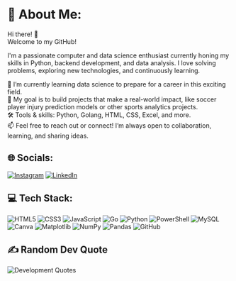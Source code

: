 # 💫 About Me$:$

Hi there! 👋\
Welcome to my GitHub!
<!-- The linting error in the following lines are because of the excessive lenght of the lines which is not allowed but I would like to keep the lines together! -->
I'm a passionate computer and data science enthusiast currently honing my skills in Python, backend development, and data analysis. I love solving problems, exploring new technologies, and continuously learning.

🌱 I’m currently learning data science to prepare for a career in this exciting field.\
🚀 My goal is to build projects that make a real-world impact, like soccer player injury prediction models or other sports analytics projects.\
🛠️ Tools & skills: Python, Golang, HTML, CSS, Excel, and more.\
📫 Feel free to reach out or connect! I’m always open to collaboration, learning, and sharing ideas.

## 🌐 Socials$:$

[![Instagram](https://img.shields.io/badge/Instagram-%23E4405F.svg?logo=Instagram&logoColor=white)](https://instagram.com/_hamid_rjb)
[![LinkedIn](https://img.shields.io/badge/LinkedIn-%230077B5.svg?logo=linkedin&logoColor=white)](https://linkedin.com/in/hamidullah-rajabi)

## 💻 Tech Stack$:$

![HTML5](https://img.shields.io/badge/html5-%23E34F26.svg?style=flat&logo=html5&logoColor=white)
![CSS3](https://img.shields.io/badge/css3-%231572B6.svg?style=flat&logo=css3&logoColor=white)
![JavaScript](https://img.shields.io/badge/javascript-%23323330.svg?style=flat&logo=javascript&logoColor=%23F7DF1E)
![Go](https://img.shields.io/badge/go-%2300ADD8.svg?style=flat&logo=go&logoColor=white)
![Python](https://img.shields.io/badge/python-3670A0?style=flat&logo=python&logoColor=ffdd54)
![PowerShell](https://img.shields.io/badge/PowerShell-%235391FE.svg?style=flat&logo=powershell&logoColor=white)
![MySQL](https://img.shields.io/badge/mysql-4479A1.svg?style=flat&logo=mysql&logoColor=white)
![Canva](https://img.shields.io/badge/Canva-%2300C4CC.svg?style=flat&logo=Canva&logoColor=white)
![Matplotlib](https://img.shields.io/badge/Matplotlib-%23ffffff.svg?style=flat&logo=Matplotlib&logoColor=black)
![NumPy](https://img.shields.io/badge/numpy-%23013243.svg?style=flat&logo=numpy&logoColor=white)
![Pandas](https://img.shields.io/badge/pandas-%23150458.svg?style=flat&logo=pandas&logoColor=white)
![GitHub](https://img.shields.io/badge/github-%23121011.svg?style=flat&logo=github&logoColor=white)

## ✍️ Random Dev Quote

![Development Quotes](https://quotes-github-readme.vercel.app/api?type=horizontal&theme=radical)
